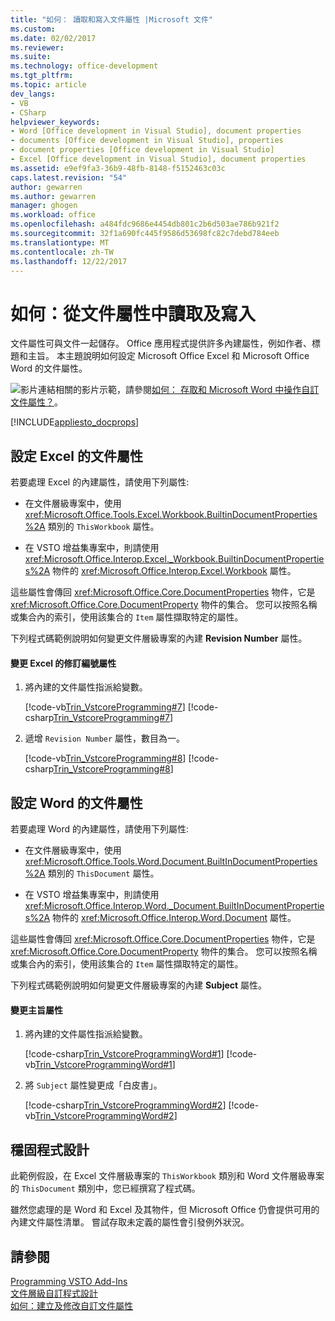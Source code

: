```yaml
---
title: "如何： 讀取和寫入文件屬性 |Microsoft 文件"
ms.custom: 
ms.date: 02/02/2017
ms.reviewer: 
ms.suite: 
ms.technology: office-development
ms.tgt_pltfrm: 
ms.topic: article
dev_langs:
- VB
- CSharp
helpviewer_keywords:
- Word [Office development in Visual Studio], document properties
- documents [Office development in Visual Studio], properties
- document properties [Office development in Visual Studio]
- Excel [Office development in Visual Studio], document properties
ms.assetid: e9ef9fa3-36b9-48fb-8148-f5152463c03c
caps.latest.revision: "54"
author: gewarren
ms.author: gewarren
manager: ghogen
ms.workload: office
ms.openlocfilehash: a484fdc9686e4454db801c2b6d503ae786b921f2
ms.sourcegitcommit: 32f1a690fc445f9586d53698fc82c7debd784eeb
ms.translationtype: MT
ms.contentlocale: zh-TW
ms.lasthandoff: 12/22/2017
---
```

# <a name="how-to-read-from-and-write-to-document-properties"></a>如何：從文件屬性中讀取及寫入
  文件屬性可與文件一起儲存。 Office 應用程式提供許多內建屬性，例如作者、標題和主旨。 本主題說明如何設定 Microsoft Office Excel 和 Microsoft Office Word 的文件屬性。  
  
 ![影片連結](../vsto/media/playvideo.gif "影片連結")相關的影片示範，請參閱[如何： 存取和 Microsoft Word 中操作自訂文件屬性？](http://go.microsoft.com/fwlink/?LinkId=136772)。  
  
 [!INCLUDE[appliesto_docprops](../vsto/includes/appliesto-docprops-md.md)]  
  
## <a name="setting-document-properties-in-excel"></a>設定 Excel 的文件屬性  
 若要處理 Excel 的內建屬性，請使用下列屬性:  
  
-   在文件層級專案中，使用 <xref:Microsoft.Office.Tools.Excel.Workbook.BuiltinDocumentProperties%2A> 類別的 `ThisWorkbook` 屬性。  
  
-   在 VSTO 增益集專案中，則請使用 <xref:Microsoft.Office.Interop.Excel._Workbook.BuiltinDocumentProperties%2A> 物件的 <xref:Microsoft.Office.Interop.Excel.Workbook> 屬性。  
  
 這些屬性會傳回 <xref:Microsoft.Office.Core.DocumentProperties> 物件，它是 <xref:Microsoft.Office.Core.DocumentProperty> 物件的集合。 您可以按照名稱或集合內的索引，使用該集合的 `Item` 屬性擷取特定的屬性。  
  
 下列程式碼範例說明如何變更文件層級專案的內建 **Revision Number** 屬性。  
  
#### <a name="to-change-the-revision-number-property-in-excel"></a>變更 Excel 的修訂編號屬性  
  
1.  將內建的文件屬性指派給變數。  
  
     [!code-vb[Trin_VstcoreProgramming#7](../vsto/codesnippet/VisualBasic/Trin_VstcoreProgrammingExcelVB/ThisWorkbook.vb#7)]
     [!code-csharp[Trin_VstcoreProgramming#7](../vsto/codesnippet/CSharp/Trin_VstcoreProgrammingExcelCS/ThisWorkbook.cs#7)]  
  
2.  遞增 `Revision Number` 屬性，數目為一。  
  
     [!code-vb[Trin_VstcoreProgramming#8](../vsto/codesnippet/VisualBasic/Trin_VstcoreProgrammingExcelVB/ThisWorkbook.vb#8)]
     [!code-csharp[Trin_VstcoreProgramming#8](../vsto/codesnippet/CSharp/Trin_VstcoreProgrammingExcelCS/ThisWorkbook.cs#8)]  
  
## <a name="setting-document-properties-in-word"></a>設定 Word 的文件屬性  
 若要處理 Word 的內建屬性，請使用下列屬性:  
  
-   在文件層級專案中，使用 <xref:Microsoft.Office.Tools.Word.Document.BuiltInDocumentProperties%2A> 類別的 `ThisDocument` 屬性。  
  
-   在 VSTO 增益集專案中，則請使用 <xref:Microsoft.Office.Interop.Word._Document.BuiltInDocumentProperties%2A> 物件的 <xref:Microsoft.Office.Interop.Word.Document> 屬性。  
  
 這些屬性會傳回 <xref:Microsoft.Office.Core.DocumentProperties> 物件，它是 <xref:Microsoft.Office.Core.DocumentProperty> 物件的集合。 您可以按照名稱或集合內的索引，使用該集合的 `Item` 屬性擷取特定的屬性。  
  
 下列程式碼範例說明如何變更文件層級專案的內建 **Subject** 屬性。  
  
#### <a name="to-change-the-subject-property"></a>變更主旨屬性  
  
1.  將內建的文件屬性指派給變數。  
  
     [!code-csharp[Trin_VstcoreProgrammingWord#1](../vsto/codesnippet/CSharp/Trin_VstcoreProgrammingWordCS/ThisDocument.cs#1)]
     [!code-vb[Trin_VstcoreProgrammingWord#1](../vsto/codesnippet/VisualBasic/Trin_VstcoreProgrammingWordVB/ThisDocument.vb#1)]  
  
2.  將 `Subject` 屬性變更成「白皮書」。  
  
     [!code-csharp[Trin_VstcoreProgrammingWord#2](../vsto/codesnippet/CSharp/Trin_VstcoreProgrammingWordCS/ThisDocument.cs#2)]
     [!code-vb[Trin_VstcoreProgrammingWord#2](../vsto/codesnippet/VisualBasic/Trin_VstcoreProgrammingWordVB/ThisDocument.vb#2)]  
  
## <a name="robust-programming"></a>穩固程式設計  
 此範例假設，在 Excel 文件層級專案的 `ThisWorkbook` 類別和 Word 文件層級專案的 `ThisDocument` 類別中，您已經撰寫了程式碼。  
  
 雖然您處理的是 Word 和 Excel 及其物件，但 Microsoft Office 仍會提供可用的內建文件屬性清單。 嘗試存取未定義的屬性會引發例外狀況。  
  
## <a name="see-also"></a>請參閱  
 [Programming VSTO Add-Ins](../vsto/programming-vsto-add-ins.md)   
 [文件層級自訂程式設計](../vsto/programming-document-level-customizations.md)   
 [如何：建立及修改自訂文件屬性](../vsto/how-to-create-and-modify-custom-document-properties.md)  
  
  